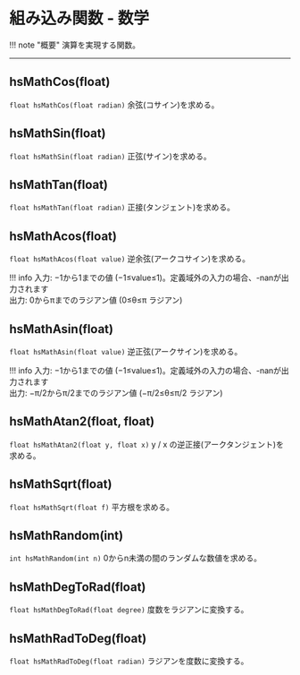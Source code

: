 
# 組み込み関数 - 数学

!!! note "概要"
    演算を実現する関数。

***

## hsMathCos(float)

`float hsMathCos(float radian)`
余弦(コサイン)を求める。

## hsMathSin(float)

`float hsMathSin(float radian)`
正弦(サイン)を求める。

## hsMathTan(float)

`float hsMathTan(float radian)`
正接(タンジェント)を求める。

## hsMathAcos(float)

`float hsMathAcos(float value)`
逆余弦(アークコサイン)を求める。

!!! info
    入力: −1から1までの値 (−1≤value≤1)。定義域外の入力の場合、-nanが出力されます<br>
    出力: 0からπまでのラジアン値 (0≤θ≤π ラジアン)<br>

## hsMathAsin(float)

`float hsMathAsin(float value)`
逆正弦(アークサイン)を求める。

!!! info
    入力: −1から1までの値 (−1≤value≤1)。定義域外の入力の場合、-nanが出力されます<br>
    出力: −π/2からπ/2までのラジアン値 (−π/2≤θ≤π/2 ラジアン)<br>

## hsMathAtan2(float, float)

`float hsMathAtan2(float y, float x)`
y / x の逆正接(アークタンジェント)を求める。

## hsMathSqrt(float)

`float hsMathSqrt(float f)`
平方根を求める。

## hsMathRandom(int)

`int hsMathRandom(int n)`
0からn未満の間のランダムな数値を求める。

## hsMathDegToRad(float)

`float hsMathDegToRad(float degree)`
度数をラジアンに変換する。

## hsMathRadToDeg(float)

`float hsMathRadToDeg(float radian)`
ラジアンを度数に変換する。
